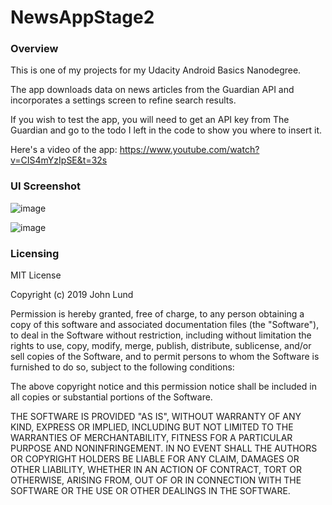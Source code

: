 # **NewsAppStage2**

### **Overview**

This is one of my projects for my Udacity Android Basics Nanodegree.

The app downloads data on news articles from the Guardian API and incorporates a settings screen to refine search results.

If you wish to test the app, you will need to get an API key from The Guardian and go to the todo I left in the code to show you
where to insert it.

Here's a video of the app:
https://www.youtube.com/watch?v=CIS4mYzIpSE&t=32s


### **UI Screenshot**

![image](https://user-images.githubusercontent.com/36385109/54090294-92343480-436a-11e9-9824-4e90fa9040fb.png)

![image](https://user-images.githubusercontent.com/36385109/54090301-a0825080-436a-11e9-9e48-757d433d65d1.png)



### **Licensing**

MIT License

Copyright (c) 2019 John Lund

Permission is hereby granted, free of charge, to any person obtaining a copy of this software and associated documentation files (the "Software"), to deal in the Software without restriction, including without limitation the rights to use, copy, modify, merge, publish, distribute, sublicense, and/or sell copies of the Software, and to permit persons to whom the Software is furnished to do so, subject to the following conditions:

The above copyright notice and this permission notice shall be included in all copies or substantial portions of the Software.

THE SOFTWARE IS PROVIDED "AS IS", WITHOUT WARRANTY OF ANY KIND, EXPRESS OR IMPLIED, INCLUDING BUT NOT LIMITED TO THE WARRANTIES OF MERCHANTABILITY, FITNESS FOR A PARTICULAR PURPOSE AND NONINFRINGEMENT. IN NO EVENT SHALL THE AUTHORS OR COPYRIGHT HOLDERS BE LIABLE FOR ANY CLAIM, DAMAGES OR OTHER LIABILITY, WHETHER IN AN ACTION OF CONTRACT, TORT OR OTHERWISE, ARISING FROM, OUT OF OR IN CONNECTION WITH THE SOFTWARE OR THE USE OR OTHER DEALINGS IN THE SOFTWARE.

